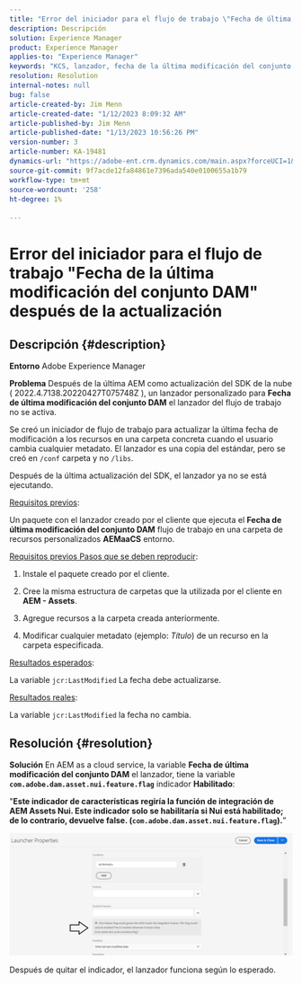 ```yaml
---
title: "Error del iniciador para el flujo de trabajo \"Fecha de última modificación de DAM\" después de la actualización"
description: Descripción
solution: Experience Manager
product: Experience Manager
applies-to: "Experience Manager"
keywords: "KCS, lanzador, fecha de la última modificación del conjunto DAM, flujo de trabajo, error, después de la actualización de AEMaaCS, AEM, Adobe Experience Manager, activado, déclencheur, solución de problemas"
resolution: Resolution
internal-notes: null
bug: false
article-created-by: Jim Menn
article-created-date: "1/12/2023 8:09:32 AM"
article-published-by: Jim Menn
article-published-date: "1/13/2023 10:56:26 PM"
version-number: 3
article-number: KA-19481
dynamics-url: "https://adobe-ent.crm.dynamics.com/main.aspx?forceUCI=1&pagetype=entityrecord&etn=knowledgearticle&id=cc5fc26b-5092-ed11-aad1-6045bd0065f9"
source-git-commit: 9f7acde12fa84861e7396ada540e0100655a1b79
workflow-type: tm+mt
source-wordcount: '258'
ht-degree: 1%

---
```


# Error del iniciador para el flujo de trabajo &quot;Fecha de la última modificación del conjunto DAM&quot; después de la actualización

## Descripción {#description}


<b>Entorno</b>
Adobe Experience Manager

<b>Problema</b>
Después de la última AEM como actualización del SDK de la nube ( 2022.4.7138.20220427T075748Z ), un lanzador personalizado para <b>Fecha de última modificación del conjunto DAM</b> el lanzador del flujo de trabajo no se activa.

Se creó un iniciador de flujo de trabajo para actualizar la última fecha de modificación a los recursos en una carpeta concreta cuando el usuario cambia cualquier metadato.
El lanzador es una copia del estándar, pero se creó en `/conf` carpeta y no `/libs`.

Después de la última actualización del SDK, el lanzador ya no se está ejecutando.

<u>Requisitos previos</u>:

Un paquete con el lanzador creado por el cliente que ejecuta el <b>Fecha de última modificación del conjunto DAM</b> flujo de trabajo en una carpeta de recursos personalizados <b>AEMaaCS</b> entorno.

<u>Requisitos previos Pasos que se deben reproducir</u>:

1. Instale el paquete creado por el cliente.

2. Cree la misma estructura de carpetas que la utilizada por el cliente en <b>AEM - Assets</b>.

3. Agregue recursos a la carpeta creada anteriormente.

4. Modificar cualquier metadato (ejemplo: *Título*) de un recurso en la carpeta especificada.

<u>Resultados esperados</u>:

La variable `jcr:LastModified` La fecha debe actualizarse.

<u>Resultados reales</u>:

La variable `jcr:LastModified` la fecha no cambia.


## Resolución {#resolution}


<b>Solución</b>
En AEM as a cloud service, la variable <b>Fecha de última modificación del conjunto DAM</b> el lanzador, tiene la variable <b>`com.adobe.dam.asset.nui.feature.flag`</b> indicador <b>Habilitado</b>:

&quot;<b>Este indicador de características regiría la función de integración de AEM Assets Nui. Este indicador solo se habilitaría si Nui está habilitado; de lo contrario, devuelve false. (`com.adobe.dam.asset.nui.feature.flag`).</b>”

![](assets/f0aaf60a-33d1-ec11-a7b5-00224809ccc2.png)

Después de quitar el indicador, el lanzador funciona según lo esperado.
